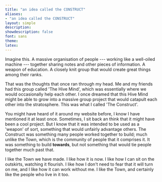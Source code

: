 ```yaml
---
title: "an idea called the CONSTRUCT"
aliases:
- "an idea called the CONSTRUCT"
layout: simple
description: 
showdescription: false
font: sans
theme: 
latex: 
---
```


Imagine this. A massive organisation of people --- working like a well-oiled machine --- together sharing notes and other pieces of information. A weapon of education. A closely knit group that would create great things among their ranks.

That was the thoughts that once ran through my head. Me and my friends had this group called 'The Hive Mind', which was essentially where we would occasionally help each other. I once dreamed that this Hive Mind might be able to grow into a massive group project that would catapult each other into the stratosphere. This was what I called 'The Construct'.

You might have heard of it around my website before, I know I have mentioned it at least once. Sometimes, I sit back an think that it might have been a cool project. But I know that it was intended to be used as a 'weapon' of sort, something that would unfairly advantage others. The Construct was something many people worked together to build; much unlike the Town, which is the community of people that it comprises it. It was something to build **towards**, but not something that would tie people together much past that.

I like the Town we have made. I like how it is now. I like how I can sit on the outskirts, watching it flourish. I like how I don't need to fear that it will turn on me, and I like how it can work without me. I like the Town, and certainly like the people who live in it too.

